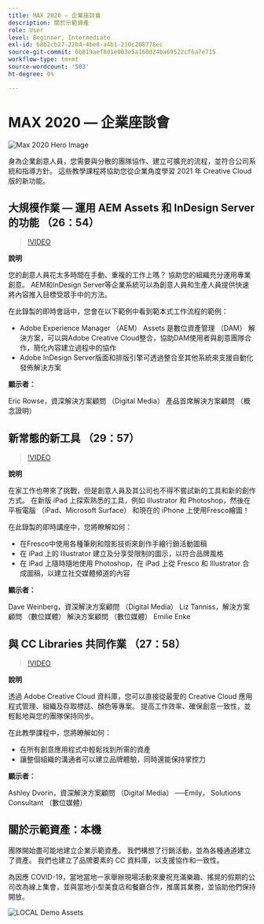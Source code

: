 ```yaml
---
title: MAX 2020 — 企業座談會
description: 關於示範資產
role: User
level: Beginner, Intermediate
exl-id: 68b2cb27-22b4-4be0-a4b1-210c208778ec
source-git-commit: 6b819aef801e003e5a160d24ba69522cf6a7e715
workflow-type: tm+mt
source-wordcount: '503'
ht-degree: 0%

---
```


# MAX 2020 — 企業座談會

![Max 2020 Hero Image](../assets/MAX2020.jpg)

身為企業創意人員，您需要與分散的團隊協作、建立可擴充的流程，並符合公司系統和指導方針。 這些教學課程將協助您從企業角度學習 2021 年 Creative Cloud 版的新功能。

## 大規模作業 — 運用 AEM Assets 和 InDesign Server 的功能 （26：54）

>[!VIDEO](https://video.tv.adobe.com/v/327112?hidetitle=true)

**說明**

您的創意人員花太多時間在手動、重複的工作上嗎？ 協助您的組織充分運用專業創意。 AEM和InDesign Server等企業系統可以為創意人員和生產人員提供快速將內容推入目標受眾手中的方法。

在此錄製的即時會話中，您會在以下範例中看到範本式工作流程的範例：
* Adobe Experience Manager （AEM） Assets 是數位資產管理 （DAM） 解決方案，可以與Adobe Creative Cloud整合，協助DAM使用者與創意團隊合作，簡化內容建立過程中的協作
* Adobe InDesign Server版面和排版引擎可透過整合至其他系統來支援自動化發佈解決方案

**顯示者：**

Eric Rowse，資深解決方案顧問 （Digital Media）
產品首席解決方案顧問 （概念證明）

## 新常態的新工具 （29：57）

>[!VIDEO](https://video.tv.adobe.com/v/328232?hidetitle=true)

**說明**

在家工作也帶來了挑戰，但是創意人員及其公司也不得不嘗試新的工具和新的創作方式。 在新版 iPad 上探索熟悉的工具，例如 Illustrator 和 Photoshop，然後在平板電腦 （iPad、Microsoft Surface） 和現在的 iPhone 上使用Fresco繪圖！

在此錄製的即時講座中，您將瞭解如何：
* 在Fresco中使用各種筆刷和陰影技術來創作手繪行銷活動圖稿
* 在 iPad 上的 Illustrator 建立及分享受限制的圖示，以符合品牌風格
* 在 iPad 上隨時隨地使用 Photoshop，在 iPad 上從 Fresco 和 Illustrator 合成圖稿，以建立社交媒體頻道的內容

**顯示者：**

Dave Weinberg，資深解決方案顧問 （Digital Media）
Liz Tanniss，解決方案顧問 （數位媒體）
解決方案顧問 （數位媒體） Emilie Enke

## 與 CC Libraries 共同作業 （27：58）

>[!VIDEO](https://video.tv.adobe.com/v/328199?hidetitle=true)

**說明**

透過 Adobe Creative Cloud 資料庫，您可以直接從最愛的 Creative Cloud 應用程式管理、組織及存取標誌、顏色等專案。 提高工作效率、確保創意一致性，並輕鬆地與您的團隊保持同步。

在此教學課程中，您將瞭解如何：
* 在所有創意應用程式中輕鬆找到所需的資產
* 讓整個組織的溝通者可以建立品牌體驗，同時還能保持掌控力

**顯示者：**

Ashley Dvorin，資深解決方案顧問 （Digital Media）
──Emily， Solutions Consultant （數位媒體）

## 關於示範資產：本機

團隊開始盡可能地建立企業示範資產。 我們構想了行銷活動，並為各種通道建立了資產。 我們也建立了品牌要素的 CC 資料庫，以支援協作和一致性。

為因應 COVID-19，當地當地一家舉辦現場活動來慶祝充滿樂趣、搖晃的假期的公司改為線上集會，並與當地小型美食店和餐廳合作，推廣其業務，並協助他們保持開放。

![LOCAL Demo Assets](../assets/demo_local_assets-WIP-v1.jpg)
